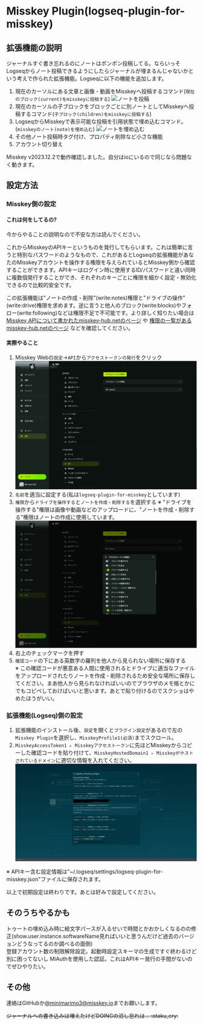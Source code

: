 # Misskey Plugin(logseq-plugin-for-misskey)

## 拡張機能の説明

ジャーナルすぐ書き忘れるのにノートはポンポン投稿してる。ならいっそLogseqからノート投稿できるようにしたらジャーナルが埋まるんじゃないかという考えで作られた拡張機能。Logseqに以下の機能を追加します。

1. 現在のカーソルにある文章と画像・動画をMisskeyへ投稿するコマンド(`現在のブロック(current)をmisskeyに投稿する`)
    ![ノートを投稿](./document/post_note.gif)
2. 現在のカーソルの子ブロックをブロックごとに別ノートとしてMisskeyへ投稿するコマンド(`子ブロック(children)をmisskeyに投稿する`)
3. LogseqからMisskeyで表示可能な投稿を引用状態で埋め込むコマンド。(`misskeyのノート(note)を埋め込む`)
    ![ノートを埋め込む](./document/embed_note.gif)
4. その他ノート投稿時タグ付け、プロパティ削除など小さな機能
5. アカウント切り替え

Misskey v2023.12.2で動作確認しました。自分はioにいるので同じなら問題なく動きます。

## 設定方法

### Misskey側の設定

#### これは何をしてるの?

今からやることの説明なので不安な方は読んでください。

これからMisskeyのAPIキーというものを発行してもらいます。これは簡単に言うと特別なパスワードのようなもので、これがあるとLogseqの拡張機能があなたのMisskeyアカウントを操作する権限を与えられているとMisskey側から確認することができます。APIキーはログイン時に使用するID/パスワードと違い同時に複数個発行することができ、それぞれのキーごとに権限を細かく設定・無効化できるので比較的安全です。

この拡張機能は"ノートの作成・削除"(write:notes)権限と"ドライブの操作"(write:drive)権限を求めます。逆に言うと他人のブロック(write:blocks)やフォロー(write:following)などは権限不足で不可能です。より詳しく知りたい場合は [Misskey APIについて書かれたmisskey-hub.netのページ](https://misskey-hub.net/en/docs/for-developers/api/) や [権限の一覧があるmisskey-hub.netのページ](https://misskey-hub.net/en/docs/for-developers/api/permission/) などを確認してください。

#### 実際やること

1. Misskey Webの`設定`->`API`から`アクセストークンの発行`をクリック
![APIの場所](./document/API_place.png)
2. `名前`を適当に設定する(私は`logseq-plugin-for-misskey`としています)
3. `権限`から`ドライブを操作する`と`ノートを作成・削除する`を選択する
    ※ "ドライブを操作する"権限は画像や動画などのアップロードに、"ノートを作成・削除する"権限はノートの作成に使用しています。
    ![APIの権限](./document/API_permission.png)
4. 右上のチェックマークを押す
5. `確認コード`の下にある英数字の羅列を他人から見られない場所に保存する  
    ※ この確認コードが悪意ある人間に使用されるとドライブに適当なファイルをアップロードされたりノートを作成・削除されるため安全な場所に保存してください。まあ他人から見られなければいいのでブラウザのメモ帳とかにでもコピペしておけばいいと思います。あとで貼り付けるのでスクショはやめたほうがいい。

### 拡張機能(Logseq)側の設定

1. 拡張機能のインストール後、`設定`を開くと`プラグイン設定`があるので左の`Misskey Plugin`を選択し、`MisskeyProfile1(必須)`までスクロール。
2. `MisskeyAccessToken1 ▹ Misskeyアクセストークン`に先ほどMisskeyからコピーした確認コードを貼り付けて、`MisskeyHostedDomain1 ▹ Misskeyがホストされているドメイン`に適切な情報を入れてください。
![拡張機能にAPIキーを設定](./document/set_api_key_logseq.png)

※ APIキー含む設定情報は"~/.logseq/settings/logseq-plugin-for-misskey.json"ファイルに保存されます。

以上で初期設定は終わりです。あとは好みで設定してください。

## そのうちやるかも

トゥートの埋め込み時に絵文字パースが入るせいで時間とかおかしくなるのの修正(show.user.instance.softwareName見ればいいと思うんだけど過去のバージョンどうなってるのか調べるの面倒)  
登録アカウント数の制限解除設定。起動時設定スキーマの生成ですぐ終わるけど別に困ってないし
MiAuthを使用した認証。これはAPIキー発行の手間がないのでぜひやりたい。

## その他

連絡はGitHubか[@minimarimo3@misskey.io](https://misskey.io/@minimarimo3@misskey.io)までお願いします。

~~ジャーナルへの書き込みは増えたけどDOINGの消し忘れは... :otaku_cry:~~
